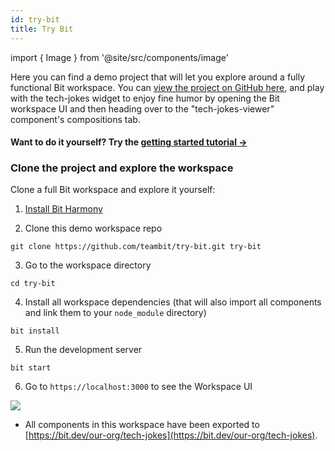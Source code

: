 ```yaml
---
id: try-bit
title: Try Bit
---
```


import { Image } from '@site/src/components/image'

Here you can find a demo project that will let you explore around a fully functional Bit workspace. You can [view the project on GitHub here](https://github.com/teambit/try-bit), and play with the tech-jokes widget to enjoy fine humor by opening the Bit workspace UI and then heading over to the "tech-jokes-viewer" component's compositions tab.

#### Want to do it yourself? Try the [getting started tutorial ->](https://harmony-docs.bit.dev/tutorial/install-bit)

### Clone the project and explore the workspace

Clone a full Bit workspace and explore it yourself:

1. [Install Bit Harmony](https://harmony-docs.bit.dev/getting-started/installing-bit)

2. Clone this demo workspace repo

```shell
git clone https://github.com/teambit/try-bit.git try-bit
```

3. Go to the workspace directory

```
cd try-bit
```

4. Install all workspace dependencies (that will also import all components and link them to your `node_module` directory)

```shell
bit install
```

5. Run the development server

```shell
bit start
```

6. Go to `https://localhost:3000` to see the Workspace UI

<Image src="/img/tech_jokes.png" />

<br />

- All components in this workspace have been exported to [https://bit.dev/our-org/tech-jokes](https://bit.dev/our-org/tech-jokes).
